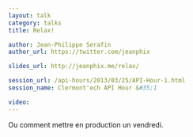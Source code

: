 ```yaml
---
layout: talk
category: talks
title: Relax!

author: Jean-Philippe Serafin
author_url: https://twitter.com/jeanphix

slides_url: http://jeanphix.me/relax/

session_url: /api-hours/2013/03/25/API-Hour-1.html
session_name: Clermont'ech API Hour &#35;1

video:
---
```


Ou comment mettre en production un vendredi.
